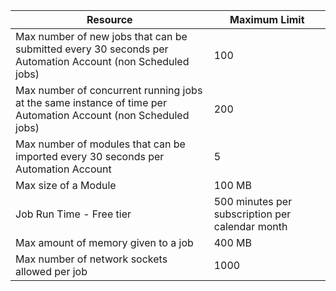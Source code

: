 Resource|Maximum Limit
---|---
Max number of new jobs that can be submitted every 30 seconds per Automation Account (non Scheduled jobs)|100
Max number of concurrent running jobs at the same instance of time per Automation Account (non Scheduled jobs)|200
Max number of modules that can be imported every 30 seconds per Automation Account|5
Max size of a Module|100 MB
Job Run Time - Free tier|500 minutes per subscription per calendar month
Max amount of memory given to a job |400 MB
Max number of network sockets allowed per job|1000

<!--HONumber=Oct16_HO2-->


